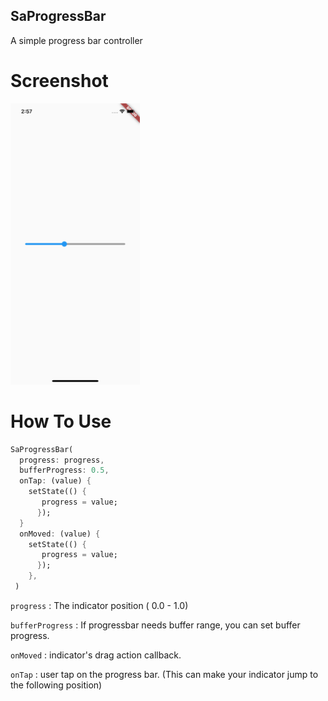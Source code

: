 ##  SaProgressBar
A simple progress bar controller

# Screenshot

[<img src="/screenshot.png" height="450" alt="Progressbar">](https://github.com/lau1944/sa_progress_bar/blob/main/screenshot.png)


# How To Use

```dart
SaProgressBar(
  progress: progress,
  bufferProgress: 0.5,
  onTap: (value) {
    setState(() {
       progress = value;
      });
  }
  onMoved: (value) {
    setState(() {
       progress = value;
      });
    },
 )

```

`progress` : The indicator position ( 0.0 - 1.0)

`bufferProgress` : If progressbar needs buffer range, you can set buffer progress. 

`onMoved` : indicator's drag action callback.

`onTap` : user tap on the progress bar. (This can make your indicator jump to the following position)
